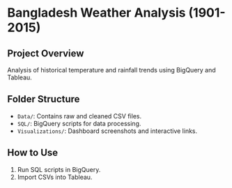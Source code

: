 # Bangladesh Weather Analysis (1901-2015)

## Project Overview
Analysis of historical temperature and rainfall trends using BigQuery and Tableau.

## Folder Structure
- `Data/`: Contains raw and cleaned CSV files.
- `SQL/`: BigQuery scripts for data processing.
- `Visualizations/`: Dashboard screenshots and interactive links.

## How to Use
1. Run SQL scripts in BigQuery.
2. Import CSVs into Tableau.
